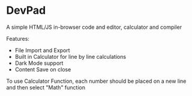# DevPad
A simple HTML/JS in-browser code and editor, calculator and compiler

Features:

 - File Import and Export
 - Built in Calculator for line by line calculations
 - Dark Mode support
 - Content Save on close

To use Calculator Function, each number should be placed on a new line and then select "Math" function
